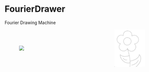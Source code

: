 # FourierDrawer
Fourier Drawing Machine

<div style="display: flex; justify-content: center; align-items: center;">
    <img src="images/output.gif" width="300" style="margin-right: 10px;">
    <img src="images/image1.jpg" width="100">
</div>
